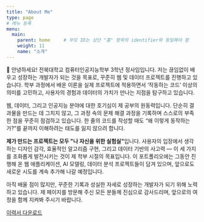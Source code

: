 ```yaml
---
title: "About Me"
type: page
# 메뉴 등록
menu:
  main:
    parent: home     # 부모 ID는 상단 "홈" 항목의 identifier와 동일해야 함
    weight: 11
    name: "소개"
---
```

👋 안녕하세요! 전북대학교 컴퓨터인공지능학부 3학년 정사임입니다.
저는 끊임없이 배우고 성장하는 개발자가 되는 것을 목표로, 꾸준히 웹 및 데이터 프로젝트를 진행하고 있습니다. 학부 과정에서 배운 이론을 실제 프로젝트에 적용하면서 ‘작동하는 코드’ 이상의 의미를 고민하고, 사용자의 경험과 데이터의 가치가 만나는 지점을 탐구하고 있습니다.

웹, 데이터, 그리고 인공지능 분야에 대한 호기심이 제 공부의 원동력입니다. 단순히 결과물을 만드는 데 그치지 않고, 그 과정 속의 문제 해결 과정을 기록하며 스스로의 부족한 점을 꾸준히 점검하고 있습니다. 한 줄의 코드를 작성할 때도 “왜 이렇게 동작하는가?”를 끝까지 이해하려는 태도를 잃지 않으려 합니다.

<strong>제가 만드는 프로젝트는 모두 "나 자신을 위한 실험실"</strong>입니다. 사용자의 입장에서 생각하는 디자인 감각, 효율적인 알고리즘 구현, 그리고 데이터 기반의 사고력 — 이 세 가지를 조화롭게 발전시키는 것이 제 학부 시절의 목표입니다. 이 포트폴리오에는 그동안 진행해 온 웹 애플리케이션, AI 모델링, 데이터 분석 프로젝트들이 담겨 있으며, 앞으로도 새로운 시도를 계속 추가해 나갈 예정입니다.

아직 배울 점이 많지만, 꾸준한 기록과 성실한 자세로 성장하는 개발자가 되기 위해 노력하고 있습니다. 제 페이지를 방문해 주신 모든 분들께 진심으로 감사드리며, 앞으로의 여정을 함께 지켜봐 주시기 바랍니다.

[이력서 다운로드](/files/resume.pdf)